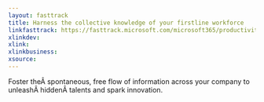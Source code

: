 ```yaml
---
layout: fasttrack
title: Harness the collective knowledge of your firstline workforce
linkfasttrack: https://fasttrack.microsoft.com/microsoft365/productivitylibrary/Harness-the-collective-knowledge-of-your-firstline-workforce 
xlinkdev: 
xlink: 
xlinkbusiness: 
xsource: 
---
```

Foster theÂ spontaneous, free flow of information across your company to unleashÂ hiddenÂ talents and spark innovation.
